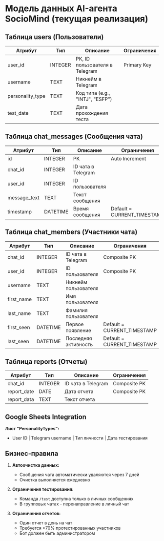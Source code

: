 # Модель данных AI-агента SocioMind (текущая реализация)

## Таблица users (Пользователи)

| Атрибут | Тип | Описание | Ограничения |
|---------|------|----------|-------------|
| user_id | INTEGER | PK, ID пользователя в Telegram | Primary Key |
| username | TEXT | Никнейм в Telegram | |
| personality_type | TEXT | Код типа (e.g., "INTJ", "ESFP") | |
| test_date | TEXT | Дата прохождения теста | |

## Таблица chat_messages (Сообщения чата)

| Атрибут | Тип | Описание | Ограничения |
|---------|------|----------|-------------|
| id | INTEGER | PK | Auto Increment |
| chat_id | INTEGER | ID чата в Telegram | |
| user_id | INTEGER | ID пользователя | |
| message_text | TEXT | Текст сообщения | |
| timestamp | DATETIME | Время сообщения | Default = CURRENT_TIMESTAMP |

## Таблица chat_members (Участники чата)

| Атрибут | Тип | Описание | Ограничения |
|---------|------|----------|-------------|
| chat_id | INTEGER | ID чата в Telegram | Composite PK |
| user_id | INTEGER | ID пользователя | Composite PK |
| username | TEXT | Никнейм пользователя | |
| first_name | TEXT | Имя пользователя | |
| last_name | TEXT | Фамилия пользователя | |
| first_seen | DATETIME | Первое появление | Default = CURRENT_TIMESTAMP |
| last_seen | DATETIME | Последняя активность | Default = CURRENT_TIMESTAMP |

## Таблица reports (Отчеты)

| Атрибут | Тип | Описание | Ограничения |
|---------|------|----------|-------------|
| chat_id | INTEGER | ID чата в Telegram | Composite PK |
| report_date | DATE | Дата отчета | Composite PK |
| report_data | TEXT | Текст отчета | |

## Google Sheets Integration
**Лист "PersonalityTypes":**
- User ID | Telegram username | Тип личности | Дата тестирования

## Бизнес-правила

1. **Автоочистка данных:**
   - Сообщения чата автоматически удаляются через 7 дней
   - Очистка выполняется ежедневно

2. **Ограничения тестирования:**
   - Команда `/test` доступна только в личных сообщениях
   - В групповых чатах - перенаправление в личный чат

3. **Ограничения отчетов:**
   - Один отчет в день на чат
   - Требуется >70% протестированных участников
   - Бот должен быть администратором
